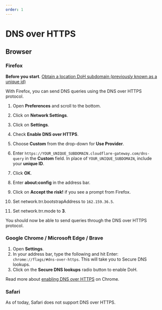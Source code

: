 ```yaml
---
order: 1
---
```


# DNS over HTTPS

## Browser

### Firefox

<Aside>

<b>Before you start</b>. <a href="/getting-started/troubleshooting-policies/#find-a-location-doh-subdomain"> Obtain a location DoH subdomain (previously known as a unique id)</a>

</Aside>

With Firefox, you can send DNS queries using the DNS over HTTPS protocol.

1. Open **Preferences** and scroll to the bottom.

2. Click on **Network Settings**.

3. Click on **Settings**.

4. Check **Enable DNS over HTTPS**.

5. Choose **Custom** from the drop-down for **Use Provider**.

6. Enter `https://YOUR_UNIQUE_SUBDOMAIN.cloudflare-gateway.com/dns-query` in the **Custom** field. In place of `YOUR_UNIQUE_SUBDOMAIN`, include your **unique ID**.

7. Click **OK**.

8. Enter **about:config** in the address bar.

9. Click on **Accept the risk!** if you see a prompt from Firefox.

10. Set network.trr.bootstrapAddress to `162.159.36.5`.

11. Set network.trr.mode to **3**.

You should now be able to send queries through the DNS over HTTPS protocol.

### Google Chrome / Microsoft Edge / Brave

1. Open **Settings**.
2. In your address bar, type the following and hit Enter:
 `chrome://flags/#dns-over-https`. This will take you to Secure DNS lookups.
4. Click on the **Secure DNS lookups** radio button to enable DoH.

Read more about [enabling DNS over HTTPS](https://www.chromium.org/developers/dns-over-https) on Chrome.

### Safari

As of today, Safari does not support DNS over HTTPS.
